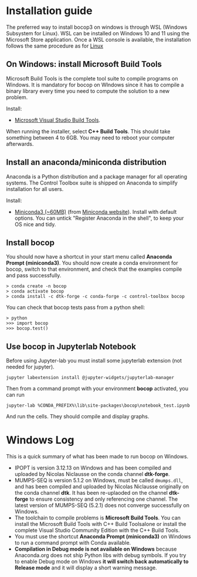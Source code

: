 # Installation guide

The preferred way to install bocop3 on windows is through WSL (Windows Subsystem for Linux).
WSL can be installed on Windows 10 and 11 using the Microsoft Store application. 
Once a WSL console is available, the installation follows the same procedure as for [Linux](./bocop/README_LINUX.md)

## On Windows: install Microsoft Build Tools

Microsoft Build Tools is the complete tool suite to compile programs on Windows. It is mandatory for bocop on WIndows since it has to compile a binary library every time you need to compute the solution to a new problem.

Install:
- [Microsoft Visual Studio Build Tools](https://visualstudio.microsoft.com/fr/thank-you-downloading-visual-studio/?sku=BuildTools&rel=16).

When running the installer, select **C++ Build Tools**. This should take something between 4 to 6GB. You may need to reboot your computer afterwards.

<!--
Alternatively you could install Microsoft Visual Studio with the **C++ BUild Tools**, but if you don't use Visual Studio, the build tools alone are sufficient.
-->

## Install an anaconda/miniconda distribution

Anaconda is a Python distribution and a package manager for all operating systems. The Control Toolbox suite is shipped on Anaconda to simplify installation for all users.

Install:
- [Miniconda3 (~60MB)](https://repo.anaconda.com/miniconda/Miniconda3-latest-Windows-x86_64.exe) (from [Miniconda website](https://docs.conda.io/en/latest/miniconda.html)). Install with default options. You can untick "Register Anaconda in the shell", to keep your OS nice and tidy.

<!--
Alternatively you could install the complete [Anaconda3 distribution (~500MB)](https://repo.anaconda.com/archive/Anaconda3-2020.07-Windows-x86_64.exe), but it is not recommended since it doesn't add any useful features for our use and it's particularly heavy.
-->

## Install bocop

You should now have a shortcut in your start menu called **Anaconda Prompt (miniconda3)**. You should now create a conda environment for bocop, switch to that environment, and check that the examples compile and pass successfully.

```
> conda create -n bocop
> conda activate bocop
> conda install -c dtk-forge -c conda-forge -c control-toolbox bocop
```

You can check that bocop tests pass from a python shell:

```
> python
>>> import bocop
>>> bocop.test()
```

## Use bocop in Jupyterlab Notebook

Before using Jupyter-lab you must install some jupyterlab extension (not needed for jupyter).

```
jupyter labextension install @jupyter-widgets/jupyterlab-manager
```

Then from a command prompt with your environment **bocop** activated, you can run
```
jupyter-lab %CONDA_PREFIX%\lib\site-packages\bocop\notebook_test.ipynb
```
And run the cells. They should compile and display graphs.


# Windows Log

This is a quick summary of what has been made to run bocop on Windows.

- IPOPT is version 3.12.13 on Windows and has been compiled and uploaded by Nicolas Niclausse on the conda channel **dtk-forge**.
- MUMPS-SEQ is version 5.1.2 on Windows, must be called `dmumps.dll`, and has been compiled and uploaded by Nicolas Niclausse originally on the conda channel **dtk**. It has been re-uplaoded on the channel **dtk-forge** to ensure consistency and only referencing one channel. The latest version of MUMPS-SEQ (5.2.1) does not converge successfully on Windows.
- The toolchain to compile problems is **Microsoft Build Tools**. You can install the Microsoft Build Tools with C++ Build Toolsalone or install the complete Visual Studio Community Edition with the C++ Build Tools.
- You must use the shortcut **Anaconda Prompt (miniconda3)** on Windows to run a command prompt with Conda available.
- **Compilation in Debug mode is not available on Windows** because Anaconda.org does not ship Python libs with debug symbols. If you try to enable Debug mode on Windows **it will switch back automatically to Release mode** and it will display a short warning message.
